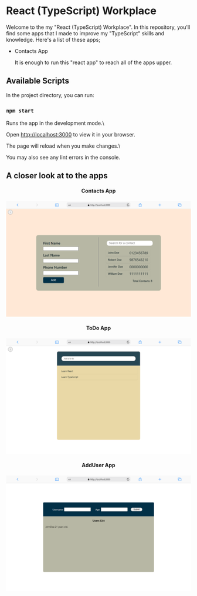 # React (TypeScript) Workplace

Welcome to the my "React (TypeScript) Workplace". In this repository, you'll find some apps that I made to improve my "TypeScript" skills and knowledge. Here's a list of these apps;

- Contacts App

  It is enough to run this "react app" to reach all of the apps upper.

## Available Scripts

In the project directory, you can run:

### `npm start`

Runs the app in the development mode.\

Open [http://localhost:3000](http://localhost:3000) to view it in your browser.

The page will reload when you make changes.\

You may also see any lint errors in the console.

## A closer look at to the apps

  <h4 align="center">Contacts App</h4> 
  
<img src="https://raw.githubusercontent.com/thenesern/TypeScript-Workplace/master/src//assets/ContactsApp/ContactsApp.png">

  <h4 align="center">ToDo App</h4> 
  
<img src="https://raw.githubusercontent.com/thenesern/TypeScript-Workplace/master/src//assets/ToDoApp/ToDoApp.png">

  <h4 align="center">AddUser App</h4> 
  
<img src="https://raw.githubusercontent.com/thenesern/TypeScript-Workplace/master/src//assets/AddUserApp/AddUserApp.png">
